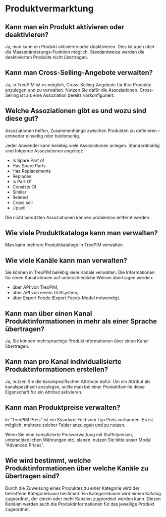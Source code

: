 # Produktvermarktung



## Kann man ein Produkt aktivieren oder deaktivieren?

Ja, man kann ein Produkt aktivieren oder deaktivieren. Dies ist auch über die Massenänderungs-Funktion möglich. Standardweise werden die deaktivierten Produkte nicht übertragen.



## Kann man Cross-Selling-Angebote verwalten?

Ja, in TreoPIM ist es möglich, Cross-Selling-Angebote für Ihre Produkte anzulegen und zu verwalten. Nutzen Sie dafür die Assoziationen. Cross-Selling ist als eine Assoziation bereits vorkonfiguriert.



## Welche Assoziationen gibt es und wozu sind diese gut?

Assoziationen helfen, Zusammenhänge zwischen Produkten zu definieren – entweder einseitig oder beiderseitig.

Jeder Anwender kann beliebig viele Assoziationen anlegen. Standardmäßig sind folgende Assoziationen angelegt:

- Is Spare Part of
- Has Spare Parts
- Has Replacements
- Replaces
- Is Part Of
- Consists Of
- Similar
- Related
- Cross sell
- Upsell

Die nicht benutzten Assoziationen können problemlos entfernt werden.



## Wie viele Produktkataloge kann man verwalten?

Man kann mehrere Produktkataloge in TreoPIM verwalten.


## Wie viele Kanäle kann man verwalten?

Sie können in TreoPIM beliebig viele Kanäle verwalten. Die Informationen für einen Kanal können auf unterschiedliche Weisen übertragen werden:

- über API von TreoPIM,
- über API von einem Drittsystem,
- über Export Feeds (Export Feeds-Modul notwendig).




## Kann man über einen Kanal Produktinformationen in mehr als einer Sprache übertragen?

Ja, Sie können mehrsprachige Produktinformationen über einen Kanal übertragen.



## Kann man pro Kanal individualisierte Produktinformationen erstellen?

Ja, nutzen Sie die kanalspezifischen Attribute dafür. Um ein Attribut als kanalspezifisch anzulegen, sollte man bei einer Produktfamilie diese Eigenschaft für ein Attribut aktivieren.

  

## Kann man Produktpreise verwalten?

In “TreoPIM Preis” ist ein Standard-Feld vom Typ Preis vorhanden. Es ist möglich, mehrere solcher Felder anzulegen und zu nutzen.

Wenn Sie eine komplizierte Preisverwaltung mit Staffelpreisen, unterschiedlichen Währungen etc. planen, nutzen Sie bitte unser Modul “Advanced Prices”.



## Wie wird bestimmt, welche Produktinformationen über welche Kanäle zu übertragen sind?

Durch die Zuweisung eines Produktes zu einer Kategorie wird der betroffene Kategoriebaum bestimmt. Ein Kategoriebaum wird einem Katalog zugeordnet, der einem oder mehr Kanälen zugeordnet werden kann. Diesen Kanälen werden auch die Produktinformationen für das jeweilige Produkt zugeordnet.
